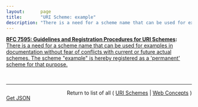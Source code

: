 ```yaml
---
layout:      page
title:       "URI Scheme: example"
description: "There is a need for a scheme name that can be used for examples in documentation without fear of conflicts with current or future actual schemes. The scheme \"example\" is hereby registered as a 'permanent' scheme for that purpose."
---
```


**[RFC 7595: Guidelines and Registration Procedures for URI Schemes](/specs/IETF/RFC/7595 "This document updates the guidelines and recommendations, as well as the IANA registration processes, for the definition of Uniform Resource Identifier (URI) schemes."):** [There is a need for a scheme name that can be used for examples in documentation without fear of conflicts with current or future actual schemes. The scheme "example" is hereby registered as a 'permanent' scheme for that purpose.](http://tools.ietf.org/html/rfc7595#section-8 "Read documentation for URI Scheme &#34;example&#34;")

<br/>
<hr/>

<p style="float : left"><a href="example.json" title="Get JSON representing this particular Web Concept">Get JSON</a></p>
<p style="text-align: right">Return to list of all ( <a href="../uri-schemes">URI Schemes</a> | <a href="../">Web Concepts</a> )</p>
